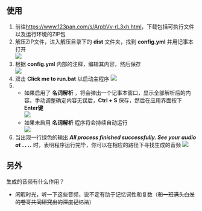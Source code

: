 ## 使用
1. 前往<https://www.123pan.com/s/ArpbVv-rL3xh.html>，下载包括可执行文件以及运行环境的ZIP包
2. 解压ZIP文件，进入解压目录下的 **dist** 文件夹，找到 **config.yml** 并用记事本打开<br>
![](https://vip.123pan.cn/1814216664/image/GWTA/assets/img0.jpg)
3. 根据 **config.yml** 内部的注释，编辑其内容，然后保存<br>
![](https://vip.123pan.cn/1814216664/image/GWTA/assets/img1.jpg)
4. 双击 **Click me to run.bat** 以启动主程序
![](https://vip.123pan.cn/1814216664/image/GWTA/assets/img2.jpg)
5. - 如果启用了 **名词解析** ，将会弹出一个记事本窗口，显示全部解析后的内容。手动调整确定内容无误后，**Ctrl + S** 保存，然后在应用界面按下 **Enter键**<br>
	 ![](https://vip.123pan.cn/1814216664/image/GWTA/assets/img3.jpg)
   - 如果未启用 **名词解析** 程序将会持续自动运行<br>
     ![](https://vip.123pan.cn/1814216664/image/GWTA/assets/img4.jpg)
6. 当出现一行绿色的输出 ***All process finished successfully. See your audio at `...`.*** 时，表明程序运行完毕，你可以在相应的路径下寻找生成的音频
![](https://vip.123pan.cn/1814216664/image/GWTA/assets/img5.jpg)

## 另外
生成的音频有什么作用？
- 闲暇时光，听一下这些音频，说不定有助于记忆词性和复数（~~和一班满头白发的卷哥共同研究出的深度记忆法~~）

